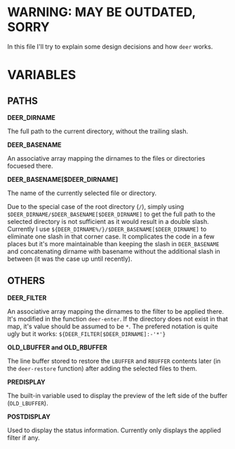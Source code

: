 # WARNING: MAY BE OUTDATED, SORRY #

In this file I'll try to explain some design decisions and how `deer` works.

VARIABLES
=========

PATHS
-----

**DEER_DIRNAME**

The full path to the current directory, without the trailing slash.

**DEER_BASENAME**

An associative array mapping the dirnames to the files or directories
focuesed there.

**DEER_BASENAME[$DEER_DIRNAME]**

The name of the currently selected file or directory.

Due to the special case of the root directory (`/`), simply using
`$DEER_DIRNAME/$DEER_BASENAME[$DEER_DIRNAME]` to get the full path to the selected
directory is not sufficient as it would result in a double slash.
Currently I use `${DEER_DIRNAME%/}/$DEER_BASENAME[$DEER_DIRNAME]` to eliminate one
slash in that corner case. It complicates the code in a few places but
it's more maintainable than keeping the slash in `DEER_BASENAME` and
concatenating dirname with basename without the additional slash in
between (it was the case up until recently).

OTHERS
------

**DEER_FILTER**

An associative array mapping the dirnames to the filter to be applied
there. It's modified in the function `deer-enter`. If the directory
does not exist in that map, it's value should be assumed to be `*`.
The prefered notation is quite ugly but it works:
`${DEER_FILTER[$DEER_DIRNAME]:-'*'}`

**OLD_LBUFFER and OLD_RBUFFER**

The line buffer stored to restore the `LBUFFER` and `RBUFFER` contents
later (in the `deer-restore` function) after adding the selected files
to them.

**PREDISPLAY**

The built-in variable used to display the preview of the left side of
the buffer (`OLD_LBUFFER`).

**POSTDISPLAY**

Used to display the status information. Currently only displays the
applied filter if any.
